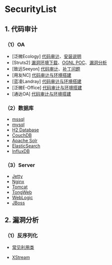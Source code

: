 # SecurityList

## 1. 代码审计 ##

### （1）OA ###

* [泛微Ecology]
[代码审计](https://github.com/ax1sX/SecurityList/blob/main/Ecology9/EcologyAudit.md)、[安装说明](https://github.com/ax1sX/SecurityList/blob/main/Ecology9/install.md)
* [Struts2]
[漏洞环境下载](https://github.com/ax1sX/SecurityList/tree/main/Struts2/demo)、[OGNL POC](https://github.com/ax1sX/SecurityList/blob/main/Struts2/POC%E8%A7%A3%E6%9E%90.md)、[漏洞分析](https://github.com/ax1sX/SecurityList/blob/main/Struts2/Struts2%E6%BC%8F%E6%B4%9E%E5%88%86%E6%9E%90.md)
* [致远Seeyon]
[代码审计](https://github.com/ax1sX/SecurityList/blob/main/Seeyon/SeeyonAudit.md)、[补丁问题](https://github.com/ax1sX/SecurityList/blob/main/Seeyon/clazzDecompile.md)
* [用友NC]
[代码审计与环境搭建](https://github.com/ax1sX/SecurityList/blob/main/Yongyou/yongyou_NC_Audit.md)
* [蓝凌Landray]
[代码审计与环境搭建](https://github.com/ax1sX/SecurityList/blob/main/Landray/LandrayEkpAudit.md)
* [泛微E-Office]
[代码审计与环境搭建](https://github.com/ax1sX/SecurityList/blob/main/WeaverE-Office/%E6%B3%9B%E5%BE%AEE-Office.md)
* [通达OA]
[代码审计与环境搭建](https://github.com/ax1sX/SecurityList/blob/main/TongdaOA/%E9%80%9A%E8%BE%BEOA.md)

### （2）数据库 ###
* [mssql](https://github.com/ax1sX/SecurityList/blob/main/SQL/mssql.md)
* [mysql](https://github.com/ax1sX/SecurityList/blob/main/SQL/mysql.md)
* [H2 Database](https://github.com/ax1sX/SecurityList/blob/main/Database/H2%20Database.md)
* [CouchDB](https://github.com/ax1sX/SecurityList/blob/main/Database/CouchDB.md)
* [Apache Solr](https://github.com/ax1sX/SecurityList/blob/main/Database/Apache%20Solr.md)
* [ElasticSearch](https://github.com/ax1sX/SecurityList/blob/main/Database/ElasticSearch.md)
* [InfluxDB](https://github.com/ax1sX/SecurityList/blob/main/Database/InfluxDB.md)

### （3）Server ###
* [Jetty](https://github.com/ax1sX/SecurityList/blob/main/Server/Jetty.md)
* [Nginx](https://github.com/ax1sX/SecurityList/blob/main/Server/Nginx.md)
* [Tomcat](https://github.com/ax1sX/SecurityList/blob/main/Server/Tomcat.md)
* [TongWeb](https://github.com/ax1sX/SecurityList/blob/main/Server/TongWeb.md)
* [WebLogic](https://github.com/ax1sX/SecurityList/blob/main/Server/Weblogic.md)
* [JBoss](https://github.com/ax1sX/SecurityList/blob/main/Server/Jboss.md)


## 2. 漏洞分析 ##

### （1）反序列化 ###
* [常见利用类](https://github.com/ax1sX/SecurityList/blob/main/Deserialization/%E5%B8%B8%E8%A7%81%E5%88%A9%E7%94%A8%E7%B1%BB.md)

* [XStream](https://github.com/ax1sX/SecurityList/blob/main/Deserialization/xstream.md)




